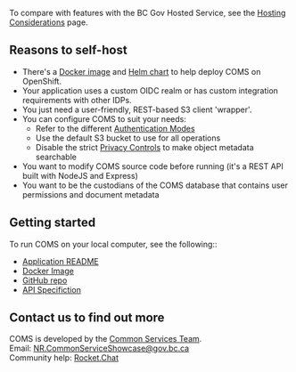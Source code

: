 
To compare with features with the BC Gov Hosted Service, see the [Hosting Considerations](Hosting-Considerations) page.

## Reasons to self-host

- There's a [Docker image](https://hub.docker.com/r/bcgovimages/common-object-management-service/) and [Helm chart](https://github.com/bcgov/common-object-management-service/blob/master/charts/coms/Chart.yaml) to help deploy COMS on OpenShift.
- Your application uses a custom OIDC realm or has custom integration requirements with other IDPs.
- You just need a user-friendly, REST-based S3 client 'wrapper'.
- You can configure COMS to suit your needs:
  - Refer to the different [Authentication Modes](Configuration#authentication-modes)
  - Use the default S3 bucket to use for all operations
  - Disable the strict [Privacy Controls](Configuration#privacy-controls) to make object metadata searchable
- You want to modify COMS source code before running (it's a REST API built with NodeJS and Express)
- You want to be the custodians of the COMS database that contains user permissions and document metadata

## Getting started

To run COMS on your local computer, see the following::

- [Application README](https://github.com/bcgov/common-object-management-service/blob/master/app/README.md)
- [Docker Image](https://hub.docker.com/r/bcgovimages/common-object-management-service/)
- [GitHub repo](https://github.com/bcgov/common-object-management-service/)
- [API Specifiction](https://coms.api.gov.bc.ca/api/v1/docs)

## Contact us to find out more

COMS is developed by the [Common Services Team](https://bcgov.github.io/common-service-showcase/).<br />
Email: <NR.CommonServiceShowcase@gov.bc.ca><br />
Community help: [Rocket.Chat](https://chat.developer.gov.bc.ca/channel/nr-common-services-showcase)
